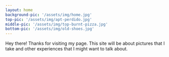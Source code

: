 ```yaml
---
layout: home
background-pic: '/assets/img/home.jpg'
top-pic: '/assets/img/apt-perdido.jpg'
middle-pic: '/assets/img/top-burnt-pizza.jpg'
bottom-pic: '/assets/img/old-shoes.jpg'
---
```


Hey there! Thanks for visiting my page.  This site will be about pictures that I take and other experiences that I might want to talk about.

